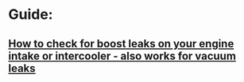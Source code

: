 # Guide:
## [How to check for boost leaks on your engine intake or intercooler - also works for vacuum leaks](https://www.myturbodiesel.com/d2/1000q/multi/boost-leak-tester-DIY-check.htm)
